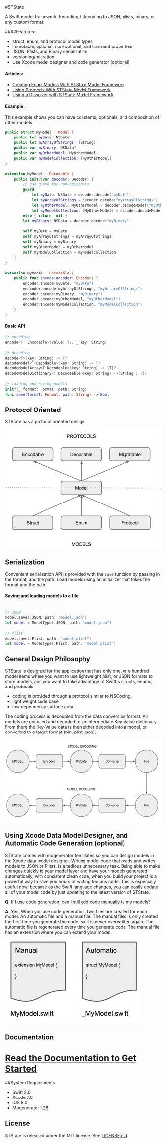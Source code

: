 #STState

A Swift model framework. Encoding / Decoding to JSON, plists, binary, or any custom format.
                                                                                                                                                                                                                                                   
####Features: 

- struct, enum, and protocol model types
- immutable, optional, non-optional, and transient properties
- JSON, Plists, and Binary serialization
- versioning/migration 
- Use Xcode model designer and code generator (optional)

#### Articles:

- [Creating Enum Models With STState Model Framework](http://www.amberstar.org/creating-enum-models-with-state-model-framework/)
- [Using Protocols With STState Model Framework](http://www.amberstar.org/state-model-framework-protocols/)
- [Using a Dissolver with STState Model Framework](http://www.amberstar.org/using-dissolvers-with-ststate-model-framework/)

#### Example:
This example shows you can have constants, optionals, and composition of other models.

```swift
public struct MyModel : Model {
    public let myDate: NSDate
    public let myArrayOfStrings: [String]
    public var myBinary: NSData?
    public var myOtherModel: MyOtherModel
    public var myModelCollection: [MyOtherModel]
}

extension MyModel : Decodable {
    public init?(var decoder: Decoder) {
        // use guard for non-optionals
        guard
            let myDate: NSDate = decoder.decode("myDate"),
            let myArrayOfStrings = decoder.decode("myArrayOfStrings"),
            let myOtherModel: MyOtherModel = decoder.decodeModel("myOtherModel"),
            let myModelCollection: [MyOtherModel] = decoder.decodeModelArray("myModelCollection"),
        else { return  nil }
        let myBinary: NSData = decoder.decode("myBinary")

        self.myDate = myDate
        self.myArrayOfStrings = myArrayOfStrings
        self.myBinary = myBinary
        self.myOtherModel = myOtherModel
        self.myModelCollection = myModelCollection
    }
}

extension MyModel : Encodable {
    public func encode(encoder: Encoder) {
        encoder.encode(myDate, "myDate")
        endcoder.encode(myArrayOfStrings, "myArraryOfStrings")
        encoder.encode(myBinary, "myBinary")
        encoder.encode(myOtherModel, "myOtherModel")
        encoder.encode(myModelCollection, "myModelCollection")
    }
}

```
#### Basic API

```swift
// encoding
encode<T: Encodable>(value: T?, _ key: String)

// decoding
decode<T>(key: String) -> T?
decodeModel<T:Decodable>(key: String) -> T?
decodeModelArray<T:Decodable>(key: String) -> [T]?
decodeModelDictionary<T:Decodeable>(key: String) ->[String : T]?

// loading and saving models
init?(_ format: Format, path: String)
func save(format: Format, path: String) -> Bool
```

## Protocol Oriented
STState has a protocol oriented design

![<Protocol Oriented>](Docs/Resources/diag2.png)


## Serialization
Convenient serialization API is provided with the  `save` function by passing in the format, and the path. Load models using an initializer that takes the format and the path.

#### Saving and loading models to a file
```swift

// JSON
model.save(.JSON, path: "model.json")
let model = ModelType(.JSON, path: "model.json")

// Plist
model.save(.Plist, path: "model.plist")
let model = ModelType(.Plist, path: "model.plist")
```

## General Design Philosophy 
STState is designed for the application that has only one, or a hundred model items where you want to use lightweight plist, or JSON formats to store models, and you want to take advantage of Swift's structs, enums, and protocols.

* coding is provided through a protocol similar to NSCoding.
* light weight code base
* low dependency surface area

The coding process is decoupled from the data conversion format. All models are encoded and decoded to an intermediate Key-Value dictionary. From there the Key-Value data is then either decoded into a model, or converted to a target format (bin, plist, json).

![<Protocol Oriented>](Docs/Resources/diag4.png)


## Using Xcode Data Model Designer, and Automatic Code Generation (optional)
STState  comes with mogenerator templates so you can design models in the Xcode data model designer.  Writing model code that reads and writes models to JSON or Plists, is a tedious unnecessary task. Being able to make changes quickly to your model layer and have your models generated automatically, with consistent clean code, when you build your project is a powerful way to save you hours of writing tedious code. This is especially useful now, because as the Swift language changes, you can easily update all of your model code by just updating to the latest version of STState.

**Q.** If I use code generation, can I still add code manually to my models?

**A.** Yes. When you use code generation, two files are created for each model. An automatic file and a manual file. The manual files is only created the first time you generate the code, so it is never overwritten again. The automatic file is regenerated every time you generate code. The manual file has an extension where you can extend your model.
![<Generated Files>](Docs/Resources/diag5.png)

## Documentation
# [ Read the Documentation to Get Started](Docs/)

##System Requirements
- Swift 2.0
- Xcode 7.0
- iOS 8.0
- Mogenerator 1.28

## License

STState is released under the MIT license. See
[LICENSE.md](https://github.com/STLabs/STState/blob/master/LICENSE).
